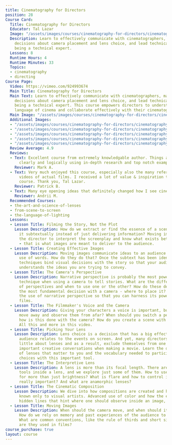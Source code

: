 ```yaml
---
title: Cinematography for Directors
position: 28
Course Card:
  Title: Cinematography for Directors
  Educator: Tal Lazar
  Image: "/assets/images/courses/cinematography-for-directors/cinematography-for-directors.jpg"
  Description: Learn to effectively communicate with cinematographers, make informed
    decisions about camera placement and lens choice, and lead technical teams without
    being a technical expert.
  Lessons: 8
  Runtime Hours: 4
  Runtime Minutes: 33
  Topics:
  - cinematography
  - directing
Course Page:
  Video: https://vimeo.com/924993674
  Main Title: Cinematography for Directors
  Main Text: Learn to effectively communicate with cinematographers, make informed
    decisions about camera placement and lens choice, and lead technical teams without
    being a technical expert. This course empowers directors to understand the visual
    language of cinema and collaborate effectively with their cinematography team.
  Main Image: "/assets/images/courses/cinematography-for-directors/cinematography-for-directors-1.jpg"
  Additional Images:
  - "/assets/images/courses/cinematography-for-directors/cinematography-for-directors-2.jpg"
  - "/assets/images/courses/cinematography-for-directors/cinematography-for-directors-3.jpg"
  - "/assets/images/courses/cinematography-for-directors/cinematography-for-directors-4.jpg"
  - "/assets/images/courses/cinematography-for-directors/cinematography-for-directors-5.jpg"
  - "/assets/images/courses/cinematography-for-directors/cinematography-for-directors-6.jpg"
  Review Average: 4.9
  Reviews:
  - Text: Excellent course from extremely knowledgable author. Things are being put
      clearly and logically using in-depth research and top notch examples. Thanks!
    Reviewer: Mark A.
  - Text: Very much enjoyed this course, especially also the many reference/practice
      videos of actual films. I received a lot of value & inspiration through this
      course. Thank you, Tal Lazar.
    Reviewer: Patrick B.
  - Text: Many eye opening ideas that definitely changed how I see cinematography.
    Reviewer: Andrii M.
  Recommended Courses:
  - the-art-and-science-of-lenses
  - from-scene-to-screen
  - the-language-of-lighting
  Lessons:
  - Lesson Title: Filming the Story, Not the Plot
    Lesson Description: How do we extract or find the essence of a scene and communicate
      it subtextually instead of just delivering information? Moving images require
      the director to interpret the screenplay and know what exists between the lines
      - that is what images are meant to deliver to the audience.
  - Lesson Title: Creating Effective Images
    Lesson Description: Moving images communicate ideas to an audience without the
      use of words. How do they do that? Once the subtext has been identified, practical
      techniques bind visual decisions with the story so that your audience fully
      understands the ideas you are trying to convey.
  - Lesson Title: The Camera's Perspective
    Lesson Description: Narrative perspective is probably the most powerful storytelling
      technique when using a camera to tell stories. What are the different kinds
      of perspectives and when to use one or the other? How do these decisions affect
      the most fundamental decision with a camera - where to place it? The video demonstrates
      the use of narrative perspective so that you can harness its power in your own
      films.
  - Lesson Title: The Filmmaker's Voice and the Camera
    Lesson Description: Giving your characters a voice is important, but should you
      move away and observe them from afar? When should you switch a perspective and
      how is this done with the camera? How do you create a scene with multiple perspectives?
      All this and more in this video.
  - Lesson Title: Picking Your Lens
    Lesson Description: Lens choice is a decision that has a big effect on how your
      audience relates to the events on screen. And yet, many directors know very
      little about lenses and as a result, exclude themselves from one of the most
      important creative conversations when making a movie. Learn the different characteristics
      of lenses that matter to you and the vocabulary needed to participate and dictate
      choices with this important tool.
  - Lesson Title: The Interpretive Lens
    Lesson Description: A lens is more than its focal length. There are many secret
      tools inside a lens, and we explore just some of them. How to use the aperture
      for more than just brightness? What is flare and how to control it? Is sharpness
      really important? And what are anamorphic lenses?
  - Lesson Title: The Cinematic Composition
    Lesson Description: We dive into how compositions are created and hidden secrets
      known only to visual artists. Advanced use of color and how the eye sees it,
      hidden lines that hint where one should observe inside an image, and much more.
  - Lesson Title: Moving Images
    Lesson Description: When should the camera move, and when should it stay still?
      How do we rely on memory and past experiences of the audience to tell a story?
      What are common conventions, like the rule of thirds and short siding, and how
      are they used in films?
course_purchase: true
layout: course
---
```


